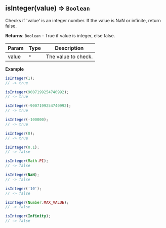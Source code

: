 <a name="isInteger"></a>

## isInteger(value) ⇒ <code>Boolean</code>
Checks if 'value' is an integer number.
If the value is NaN or infinite, return false.

**Returns**: <code>Boolean</code> - True if value is integer, else false.  

| Param | Type | Description |
| --- | --- | --- |
| value | <code>\*</code> | The value to check. |

**Example**  
```js
isInteger(1);
// -> true

isInteger(9007199254740992);
// -> true

isInteger(-9007199254740992);
// -> true

isInteger(-100000);
// -> true

isInteger(0);
// -> true

isInteger(0.1);
// -> false

isInteger(Math.PI);
// -> false

isInteger(NaN);
// -> false

isInteger('10');
// -> false

isInteger(Number.MAX_VALUE);
// -> false

isInteger(Infinity);
// -> false
```

